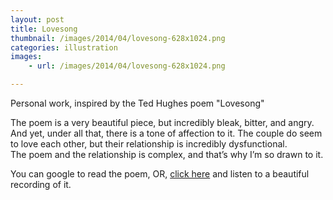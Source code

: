 ```yaml
---
layout: post
title: Lovesong
thumbnail: /images/2014/04/lovesong-628x1024.png
categories: illustration
images:
    - url: /images/2014/04/lovesong-628x1024.png

---
```


Personal work, inspired by the Ted Hughes poem "Lovesong"

The poem is a very beautiful piece, but incredibly bleak, bitter, and angry. And yet, under all that, there is a tone of affection to it. The couple do seem to love each other, but their relationship is incredibly dysfunctional.<br />
The poem and the relationship is complex, and that’s why I’m so drawn to it.

You can google to read the poem, OR, <a href="https://www.youtube.com/watch?v=OnKhh-ZvnhM">click here</a> and listen to a beautiful recording of it.